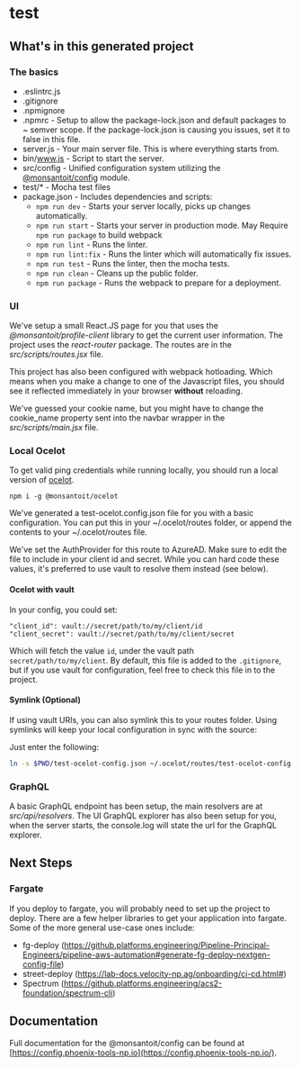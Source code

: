 # test

## What's in this generated project
### The basics
* .eslintrc.js
* .gitignore
* .npmignore
* .npmrc - Setup to allow the package-lock.json and default packages to ~ semver scope.  If the package-lock.json is causing you issues, set it to false in this file.
* server.js - Your main server file.  This is where everything starts from.
* bin/www.js - Script to start the server.
* src/config - Unified configuration system utilizing the [@monsantoit/config](https://npm-web.platforms.engineering/-/web/detail/@monsantoit/config) module.
* test/* - Mocha test files
* package.json - Includes dependencies and scripts:
    * ```npm run dev``` - Starts your server locally, picks up changes automatically.
    * ```npm run start``` - Starts your server in production mode. May Require ```npm run package``` to build webpack
    * ```npm run lint``` - Runs the linter.
    * ```npm run lint:fix``` - Runs the linter which will automatically fix issues.
    * ```npm run test``` - Runs the linter, then the mocha tests.
    * ```npm run clean``` - Cleans up the public folder.
    * ```npm run package``` - Runs the webpack to prepare for a deployment.

### UI
We've setup a small React.JS page for you that uses the *@monsantoit/profile-client* library to get the current user information.
The project uses the *react-router* package.  The routes are in the *src/scripts/routes.jsx* file.

This project has also been configured with webpack hotloading.  Which means when you make a change to one of the Javascript files, you should see it reflected immediately in your browser **without** reloading.

We've guessed your cookie name, but you might have to change the cookie_name property sent into the navbar wrapper in the *src/scripts/main.jsx* file.


### Local Ocelot
To get valid ping credentials while running locally, you should run a local version of [ocelot](https://npm-web.platforms.engineering/package/@monsantoit/ocelot).
```
npm i -g @monsantoit/ocelot
```

We've generated a test-ocelot.config.json file for you with a
basic configuration.  You can put this in your ~/.ocelot/routes folder, or
append the contents to your ~/.ocelot/routes file.

We've set the AuthProvider for this route to AzureAD. Make sure to edit the file
to include in your client id and secret. While you can hard code these values, it's
preferred to use vault to resolve them instead (see below).

#### Ocelot with vault

In your config, you could set:
```
"client_id": vault://secret/path/to/my/client/id
"client_secret": vault://secret/path/to/my/client/secret
```

Which will fetch the value `id`, under the vault path `secret/path/to/my/client`.
By default, this file is added to the `.gitignore`, but if you use vault for
configuration, feel free to check this file in to the project.

#### Symlink (Optional)
If using vault URIs, you can also symlink this to your routes folder. Using
symlinks will keep your local configuration in sync with the source:

Just enter the following:
``` bash
ln -s $PWD/test-ocelot-config.json ~/.ocelot/routes/test-ocelot-config.json
```



### GraphQL
A basic GraphQL endpoint has been setup, the main resolvers are at *src/api/resolvers*.  The UI GraphQL explorer has also been setup for you, when the server starts, the console.log will state the url for the GraphQL explorer.


## Next Steps


### Fargate

If you deploy to fargate, you will probably need to set up the project to deploy. There are a few helper libraries to get your application into fargate. Some of the more general use-case ones include:
* fg-deploy (https://github.platforms.engineering/Pipeline-Principal-Engineers/pipeline-aws-automation#generate-fg-deploy-nextgen-config-file)
* street-deploy (https://lab-docs.velocity-np.ag/onboarding/ci-cd.html#)
* Spectrum (https://github.platforms.engineering/acs2-foundation/spectrum-cli)




## Documentation

Full documentation for the @monsantoit/config can be found at [https://config.phoenix-tools-np.io](https://config.phoenix-tools-np.io/).
